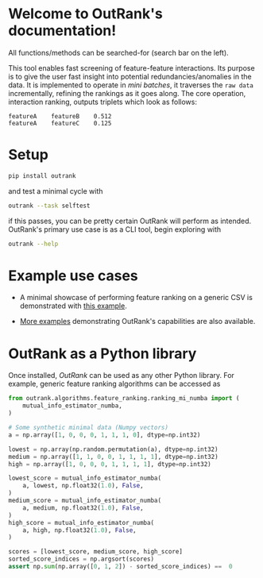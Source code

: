 # Welcome to OutRank's documentation!

All functions/methods can be searched-for (search bar on the left).

This tool enables fast screening of feature-feature interactions. Its purpose is to give the user fast insight into potential redundancies/anomalies in the data.
It is implemented to operate in _mini batches_, it traverses the `raw data` incrementally, refining the rankings as it goes along. The core operation, interaction ranking, outputs triplets which look as follows:

```
featureA	featureB	0.512
featureA	featureC	0.125
```


# Setup
```bash
pip install outrank
```

and test a minimal cycle with

```bash
outrank --task selftest
```

if this passes, you can be pretty certain OutRank will perform as intended. OutRank's primary use case is as a CLI tool, begin exploring with

```bash
outrank --help
```


# Example use cases
* A minimal showcase of performing feature ranking on a generic CSV is demonstrated with [this example](https://github.com/outbrain/outrank/tree/main/scripts/run_minimal.sh).

* [More examples](https://github.com/outbrain/outrank/tree/main/examples) demonstrating OutRank's capabilities are also available.


# OutRank as a Python library
Once installed, _OutRank_ can be used as any other Python library. For example, generic feature ranking algorithms can be accessed as

```python
from outrank.algorithms.feature_ranking.ranking_mi_numba import (
    mutual_info_estimator_numba,
)

# Some synthetic minimal data (Numpy vectors)
a = np.array([1, 0, 0, 0, 1, 1, 1, 0], dtype=np.int32)

lowest = np.array(np.random.permutation(a), dtype=np.int32)
medium = np.array([1, 1, 0, 0, 1, 1, 1, 1], dtype=np.int32)
high = np.array([1, 0, 0, 0, 1, 1, 1, 1], dtype=np.int32)

lowest_score = mutual_info_estimator_numba(
	a, lowest, np.float32(1.0), False,
)
medium_score = mutual_info_estimator_numba(
	a, medium, np.float32(1.0), False,
)
high_score = mutual_info_estimator_numba(
	a, high, np.float32(1.0), False,
)

scores = [lowest_score, medium_score, high_score]
sorted_score_indices = np.argsort(scores)
assert np.sum(np.array([0, 1, 2]) - sorted_score_indices) ==  0
```
